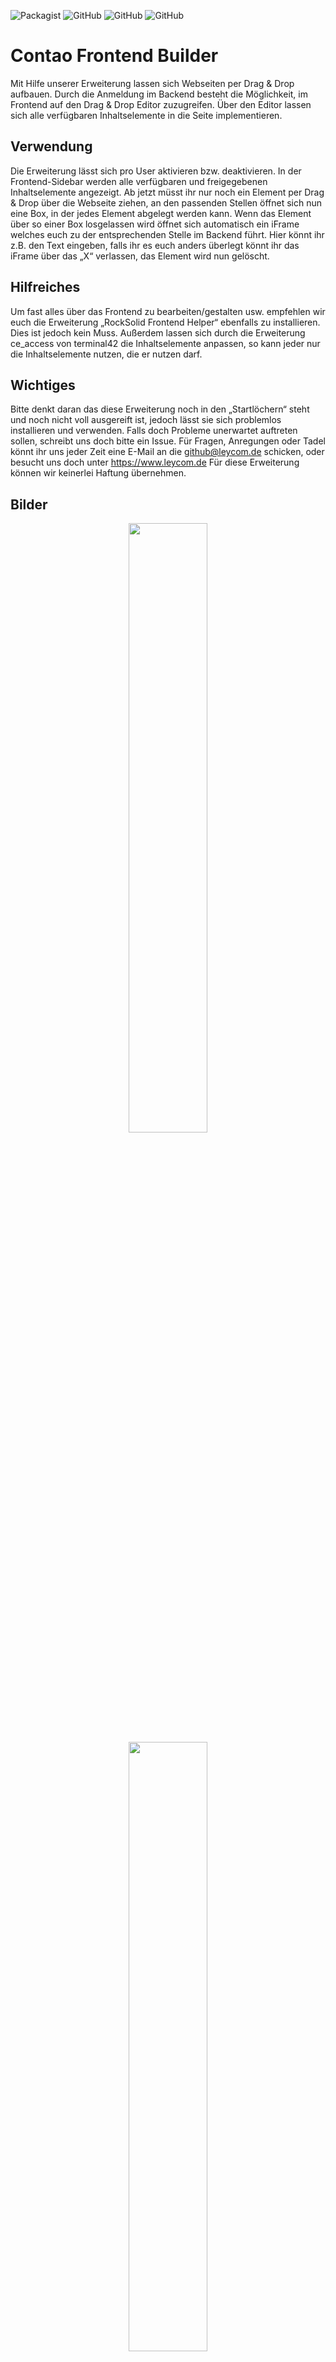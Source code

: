 ![Packagist](https://img.shields.io/packagist/dt/leycommediasolutions/contao-frontend-builder?style=flat-square)
![GitHub](https://img.shields.io/github/repo-size/leycommediasolutions/contao-frontend-builder?label=size&style=flat-square)
![GitHub](https://img.shields.io/github/languages/code-size/leycommediasolutions/contao-frontend-builder?style=flat-square)
![GitHub](https://img.shields.io/github/license/leycommediasolutions/contao-frontend-builder?style=flat-square)

# Contao Frontend Builder 
Mit Hilfe unserer Erweiterung lassen sich Webseiten per Drag & Drop aufbauen. Durch die Anmeldung im Backend besteht die Möglichkeit, im Frontend auf den Drag & Drop Editor zuzugreifen. Über den Editor lassen sich alle verfügbaren Inhaltselemente in die Seite implementieren.

## Verwendung
Die Erweiterung lässt sich pro User aktivieren bzw. deaktivieren. In der Frontend-Sidebar werden alle verfügbaren und freigegebenen Inhaltselemente angezeigt. Ab jetzt müsst ihr nur noch ein Element per Drag & Drop über die Webseite ziehen, an den passenden Stellen öffnet sich nun eine Box, in der jedes Element abgelegt werden kann. Wenn das Element über so einer Box losgelassen wird öffnet sich automatisch ein iFrame welches euch zu der entsprechenden Stelle im Backend führt. Hier könnt ihr z.B. den Text eingeben, falls ihr es euch anders überlegt könnt ihr das iFrame über das „X“ verlassen, das Element wird nun gelöscht.

## Hilfreiches 
Um fast alles über das Frontend zu bearbeiten/gestalten usw. empfehlen wir euch die Erweiterung „RockSolid Frontend Helper“ ebenfalls zu installieren. Dies ist jedoch kein Muss. 
Außerdem lassen sich durch die Erweiterung ce_access von terminal42 die Inhaltselemente anpassen, so kann jeder nur die Inhaltselemente nutzen, die er nutzen darf.

## Wichtiges 
Bitte denkt daran das diese Erweiterung noch in den „Startlöchern“ steht und noch nicht voll ausgereift ist, jedoch lässt sie sich problemlos installieren und verwenden. Falls doch Probleme unerwartet auftreten sollen, schreibt uns doch bitte ein Issue. Für Fragen, Anregungen oder Tadel könnt ihr uns jeder Zeit eine E-Mail an die github@leycom.de schicken, oder besucht uns doch unter https://www.leycom.de 
Für diese Erweiterung können wir keinerlei Haftung übernehmen. 

## Bilder
<p align="center">
  <img width="50%"src="https://www.leycom.de/files/github/screenshots/contao-frontend-builder/screenshot_leycom-de.png">
  <img width="50% src="https://www.leycom.de/files/default/images/sonstige/contao-erweiterungen/contao-frontend-builder-hover.jpg">
  <img width="50%"src="https://www.leycom.de/files/default/images/sonstige/contao-erweiterungen/contao-frontend-builder-menu.jpg">
</p>  

